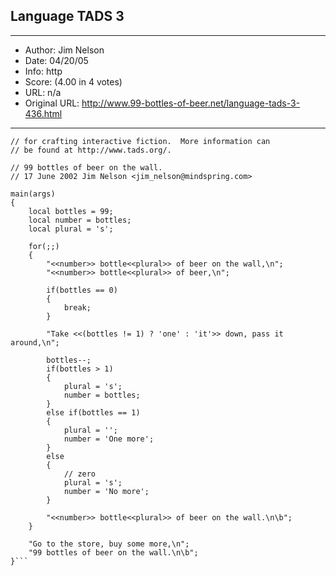 
## Language TADS 3 ##
---
- Author: Jim Nelson
- Date: 04/20/05
- Info: http
- Score:  (4.00 in 4 votes)
- URL: n/a
- Original URL: http://www.99-bottles-of-beer.net/language-tads-3-436.html
---

```// TADS 3 (Text Adventure Development System) is a language 
// for crafting interactive fiction.  More information can 
// be found at http://www.tads.org/.

// 99 bottles of beer on the wall.
// 17 June 2002 Jim Nelson <jim_nelson@mindspring.com>

main(args)
{
	local bottles = 99;
	local number = bottles;
	local plural = 's';
	
	for(;;)
	{
		"<<number>> bottle<<plural>> of beer on the wall,\n";
		"<<number>> bottle<<plural>> of beer,\n";

		if(bottles == 0)
		{
			break;
		}
		
		"Take <<(bottles != 1) ? 'one' : 'it'>> down, pass it around,\n";

		bottles--;
		if(bottles > 1)
		{
			plural = 's';
			number = bottles;
		}
		else if(bottles == 1)
		{
			plural = '';
			number = 'One more';
		}
		else
		{
			// zero
			plural = 's';
			number = 'No more';
		}

		"<<number>> bottle<<plural>> of beer on the wall.\n\b";
	}

	"Go to the store, buy some more,\n";
	"99 bottles of beer on the wall.\n\b";
}```